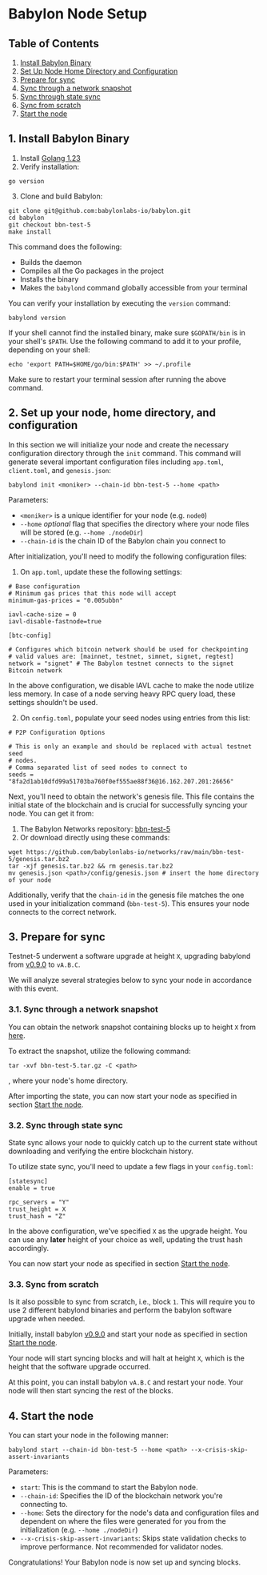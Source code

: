 # Babylon Node Setup

## Table of Contents

1. [Install Babylon Binary](#1-install-babylon-binary)
2. [Set Up Node Home Directory and Configuration](#2-set-up-your-node-home-directory-and-configuration)
3. [Prepare for sync](#3-sync-node)
  1. [Sync through a network snapshot](#31-sync-through-a-network-snapshot)
  2. [Sync through state sync](#32-sync-through-state-sync)
  3. [Sync from scratch](#33-sync-from-scratch)
4. [Start the node](#4-start-the-node)

## 1. Install Babylon Binary 

1. Install [Golang 1.23](https://go.dev/dl)
2. Verify installation:

```shell
go version
```

3. Clone and build Babylon:
```shell
git clone git@github.com:babylonlabs-io/babylon.git
cd babylon
git checkout bbn-test-5
make install
```
<!-- TODO: testnet tag to be defined -->
This command does the following:
- Builds the daemon
- Compiles all the Go packages in the project
- Installs the binary 
- Makes the `babylond` command globally accessible from your terminal

You can verify your installation by executing the `version` command:

```shell
babylond version
```

If your shell cannot find the installed binary, make sure `$GOPATH/bin` is in 
your shell's `$PATH`. Use the following command to add it to your profile, 
depending on your shell:
 ```shell 
 echo 'export PATH=$HOME/go/bin:$PATH' >> ~/.profile 
 ```

Make sure to restart your terminal session after running the above command.

## 2. Set up your node, home directory, and configuration

In this section we will initialize your node and create the necessary 
configuration directory through the `init` command.
This command will generate several important configuration files 
including `app.toml`, `client.toml`, and `genesis.json`:

```shell
babylond init <moniker> --chain-id bbn-test-5 --home <path>
```

Parameters:
- `<moniker>` is a unique identifier for your node (e.g. `node0`)
- `--home` *optional* flag that specifies the directory where your 
node files will be stored (e.g. `--home ./nodeDir`)
- `--chain-id` is the chain ID of the Babylon chain you connect to

After initialization, you'll need to modify the following configuration files:

1. On `app.toml`, update these the following settings:

```shell
# Base configuration
# Minimum gas prices that this node will accept
minimum-gas-prices = "0.005ubbn"

iavl-cache-size = 0
iavl-disable-fastnode=true

[btc-config]

# Configures which bitcoin network should be used for checkpointing
# valid values are: [mainnet, testnet, simnet, signet, regtest]
network = "signet" # The Babylon testnet connects to the signet Bitcoin network
```

In the above configuration, we disable IAVL cache to make the node utilize less 
memory.
In case of a node serving heavy RPC query load, these settings shouldn't be used.

<!-- TODO: Add a link to the seed file once the PR is merged -->
2. On `config.toml`, populate your seed nodes using entries from this list:

```shell
# P2P Configuration Options    

# This is only an example and should be replaced with actual testnet seed
# nodes.
# Comma separated list of seed nodes to connect to
seeds = "8fa2d1ab10dfd99a51703ba760f0ef555ae88f36@16.162.207.201:26656" 
```

Next, you'll need to obtain the network's genesis file. This file contains 
the initial state of the blockchain and is crucial for successfully syncing 
your node. You can get it from:

1. The Babylon Networks repository: [bbn-test-5](../genesis.tar.bz2)
2. Or download directly using these commands:
```shell
wget https://github.com/babylonlabs-io/networks/raw/main/bbn-test-5/genesis.tar.bz2 
tar -xjf genesis.tar.bz2 && rm genesis.tar.bz2
mv genesis.json <path>/config/genesis.json # insert the home directory of your node
```

Additionally, verify that the `chain-id` in the genesis file matches the one used in 
your initialization command (`bbn-test-5`). This ensures your node connects 
to the correct network.

## 3. Prepare for sync

<!-- TODO: Specify height and version -->
Testnet-5 underwent a software upgrade at height `X`, upgrading babylond from
[v0.9.0](https://github.com/babylonlabs-io/babylon/releases/tag/v0.9.0) to
`vA.B.C`.

We will analyze several strategies below to sync your node in accordance with
this event.

### 3.1. Sync through a network snapshot

<!-- TODO: Specify height -->
You can obtain the network snapshot containing blocks up to height `X` from
[here](./network-artifacts/bbn-test-5.tar.gz).

<!-- TODO: We can add other snapshot sources as they appear -->

To extract the snapshot, utilize the following command:

```shell
tar -xvf bbn-test-5.tar.gz -C <path>
```

, where <path> your node's home directory.

After importing the state, you can now start your node as specified in section
[Start the node](#4-start-the-node).

### 3.2. Sync through state sync

State sync allows your node to quickly catch up to the current state without
downloading and verifying the entire blockchain history.

To utilize state sync, you'll need to update a few flags in your `config.toml`:

<!-- TODO: Add state-sync server from Nodes.Guru, height and hash-->
```shell
[statesync]
enable = true

rpc_servers = "Y"
trust_height = X
trust_hash = "Z"
```

In the above configuration, we've specified `X` as the upgrade height. You can
use any **later** height of your choice as well, updating the trust hash
accordingly.

You can now start your node as specified in section
[Start the node](#4-start-the-node).

### 3.3. Sync from scratch

Is it also possible to sync from scratch, i.e., block `1`. This will require
you to use 2 different babylond binaries and perform the babylon software
upgrade when needed.

Initially, install babylon
[v0.9.0](https://github.com/babylonlabs-io/babylon/releases/tag/v0.9.0) and
start your node as specified in section [Start the node](#4-start-the-node).

<!-- TODO: Specify height -->
Your node will start syncing blocks and will halt at height `X`, which is the
height that the software upgrade occurred.

<!-- TODO: Add log -->

<!-- TODO: Specify version -->
At this point, you can install babylon
`vA.B.C` and restart your node. Your node will then start syncing the rest of
the blocks.

## 4. Start the node

You can start your node in the following manner:

```shell
babylond start --chain-id bbn-test-5 --home <path> --x-crisis-skip-assert-invariants
```

Parameters:

- `start`: This is the command to start the Babylon node.
- `--chain-id`: Specifies the ID of the blockchain network you're connecting to.
- `--home`: Sets the directory for the node's data and configuration files and 
   dependent on where the files were generated for you from the initialization 
   (e.g. `--home ./nodeDir`)
- `--x-crisis-skip-assert-invariants`: Skips state validation checks to improve 
   performance. Not recommended for validator nodes.

Congratulations! Your Babylon node is now set up and syncing blocks.
